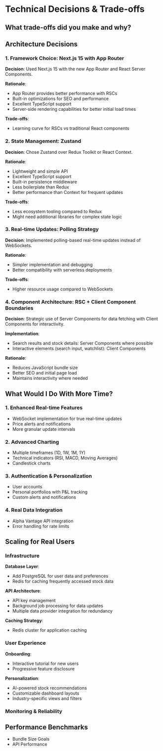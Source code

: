 # Technical Decisions & Trade-offs

## What trade-offs did you make and why?

## Architecture Decisions

### 1. Framework Choice: Next.js 15 with App Router

**Decision**: Used Next.js 15 with the new App Router and React Server Components.

**Rationale**:
- App Router provides better performance with RSCs
- Built-in optimizations for SEO and performance
- Excellent TypeScript support
- Server-side rendering capabilities for better initial load times

**Trade-offs**:
- Learning curve for RSCs vs traditional React components

### 2. State Management: Zustand

**Decision**: Chose Zustand over Redux Toolkit or React Context.

**Rationale**:
- Lightweight and simple API
- Excellent TypeScript support
- Built-in persistence middleware
- Less boilerplate than Redux
- Better performance than Context for frequent updates

**Trade-offs**:
- Less ecosystem tooling compared to Redux
- Might need additional libraries for complex state logic

### 3. Real-time Updates: Polling Strategy

**Decision**: Implemented polling-based real-time updates instead of WebSockets.

**Rationale**:
- Simpler implementation and debugging
- Better compatibility with serverless deployments

**Trade-offs**:
- Higher resource usage compared to WebSockets

### 4. Component Architecture: RSC + Client Component Boundaries

**Decision**: Strategic use of Server Components for data fetching with Client Components for interactivity.

**Implementation**:
- Search results and stock details: Server Components where possible
- Interactive elements (search input, watchlist): Client Components

**Rationale**:
- Reduces JavaScript bundle size
- Better SEO and initial page load
- Maintains interactivity where needed

## What Would I Do With More Time?

### 1. Enhanced Real-time Features
- WebSocket implementation for true real-time updates
- Price alerts and notifications
- More granular update intervals

### 2. Advanced Charting 
- Multiple timeframes (1D, 1W, 1M, 1Y)
- Technical indicators (RSI, MACD, Moving Averages)
- Candlestick charts

### 3. Authentication & Personalization 
- User accounts
- Personal portfolios with P&L tracking
- Custom alerts and notifications

### 4. Real Data Integration
- Alpha Vantage API integration
- Error handling for rate limits

## Scaling for Real Users

### Infrastructure

**Database Layer**:
- Add PostgreSQL for user data and preferences
- Redis for caching frequently accessed stock data

**API Architecture**:
- API key management
- Background job processing for data updates
- Multiple data provider integration for redundancy

**Caching Strategy**:
- Redis cluster for application caching

### User Experience

**Onboarding**:
- Interactive tutorial for new users
- Progressive feature disclosure

**Personalization**:
- AI-powered stock recommendations
- Customizable dashboard layouts
- Industry-specific views and filters

### Monitoring & Reliability

## Performance Benchmarks
- Bundle Size Goals
- API Performance

